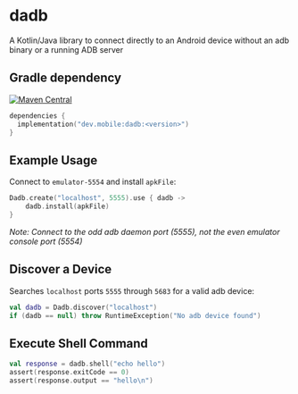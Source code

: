 # dadb

A Kotlin/Java library to connect directly to an Android device without an adb binary or a running ADB server

## Gradle dependency

[![Maven Central](https://img.shields.io/maven-central/v/dev.mobile/dadb.svg)](https://mvnrepository.com/artifact/dev.mobile/dadb)
```kotlin
dependencies {
  implementation("dev.mobile:dadb:<version>")
}
```

## Example Usage

Connect to `emulator-5554` and install `apkFile`:

```kotlin
Dadb.create("localhost", 5555).use { dadb ->
    dadb.install(apkFile)
}
```

*Note: Connect to the odd adb daemon port (5555), not the even emulator console port (5554)*

## Discover a Device

Searches `localhost` ports `5555` through `5683` for a valid adb device:  

```kotlin
val dadb = Dadb.discover("localhost")
if (dadb == null) throw RuntimeException("No adb device found")
```

## Execute Shell Command

```kotlin
val response = dadb.shell("echo hello")
assert(response.exitCode == 0)
assert(response.output == "hello\n")
```

